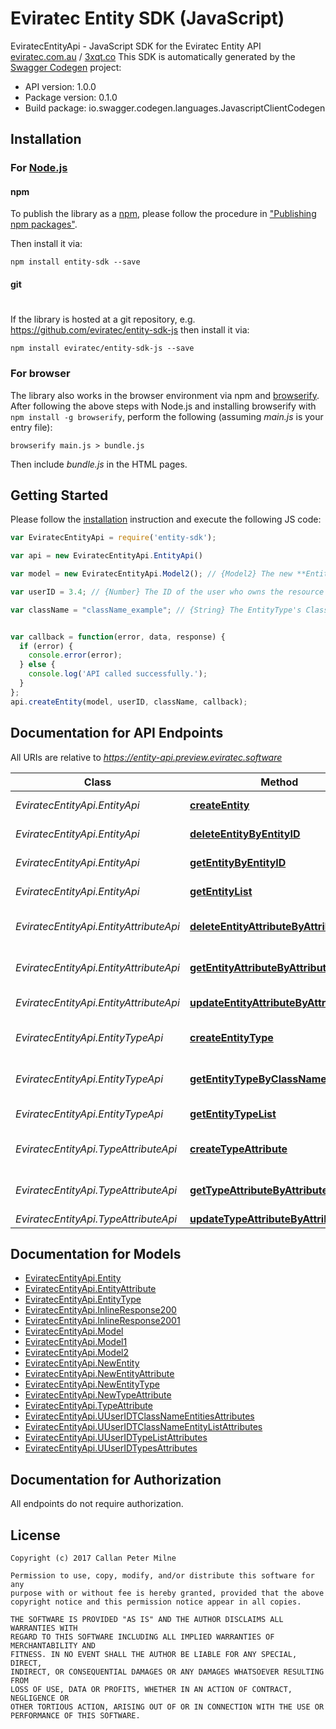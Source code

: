 # Eviratec Entity SDK (JavaScript)

EviratecEntityApi - JavaScript SDK for the Eviratec Entity API
[eviratec.com.au](https://www.eviratec.com.au) / [3xqt.co](http://www.3xqt.co)
This SDK is automatically generated by the [Swagger Codegen](https://github.com/swagger-api/swagger-codegen) project:

- API version: 1.0.0
- Package version: 0.1.0
- Build package: io.swagger.codegen.languages.JavascriptClientCodegen

## Installation

### For [Node.js](https://nodejs.org/)

#### npm

To publish the library as a [npm](https://www.npmjs.com/),
please follow the procedure in ["Publishing npm packages"](https://docs.npmjs.com/getting-started/publishing-npm-packages).

Then install it via:

```shell
npm install entity-sdk --save
```

#### git
#
If the library is hosted at a git repository, e.g.
https://github.com/eviratec/entity-sdk-js
then install it via:

```shell
npm install eviratec/entity-sdk-js --save
```

### For browser

The library also works in the browser environment via npm and [browserify](http://browserify.org/). After following
the above steps with Node.js and installing browserify with `npm install -g browserify`,
perform the following (assuming *main.js* is your entry file):

```shell
browserify main.js > bundle.js
```

Then include *bundle.js* in the HTML pages.

## Getting Started

Please follow the [installation](#installation) instruction and execute the following JS code:

```javascript
var EviratecEntityApi = require('entity-sdk');

var api = new EviratecEntityApi.EntityApi()

var model = new EviratecEntityApi.Model2(); // {Model2} The new **Entity** to add

var userID = 3.4; // {Number} The ID of the user who owns the resource

var className = "className_example"; // {String} The EntityType's ClassName


var callback = function(error, data, response) {
  if (error) {
    console.error(error);
  } else {
    console.log('API called successfully.');
  }
};
api.createEntity(model, userID, className, callback);

```

## Documentation for API Endpoints

All URIs are relative to *https://entity-api.preview.eviratec.software*

Class | Method | HTTP request | Description
------------ | ------------- | ------------- | -------------
*EviratecEntityApi.EntityApi* | [**createEntity**](docs/EntityApi.md#createEntity) | **POST** /U/{UserID}/T/{ClassName}/Entities | Creates a new Entity
*EviratecEntityApi.EntityApi* | [**deleteEntityByEntityID**](docs/EntityApi.md#deleteEntityByEntityID) | **DELETE** /U/{UserID}/T/{ClassName}/E/{EntityID} | Deletes an existing Entity
*EviratecEntityApi.EntityApi* | [**getEntityByEntityID**](docs/EntityApi.md#getEntityByEntityID) | **GET** /U/{UserID}/T/{ClassName}/E/{EntityID} | Retrieves an existing Entity
*EviratecEntityApi.EntityApi* | [**getEntityList**](docs/EntityApi.md#getEntityList) | **GET** /U/{UserID}/T/{ClassName}/Entity/List | Retrieves a list of Entities
*EviratecEntityApi.EntityAttributeApi* | [**deleteEntityAttributeByAttributeKey**](docs/EntityAttributeApi.md#deleteEntityAttributeByAttributeKey) | **DELETE** /U/{UserID}/T/{ClassName}/E/{EntityID}/A/{AttributeKey} | Deletes an existing EntityAttribute
*EviratecEntityApi.EntityAttributeApi* | [**getEntityAttributeByAttributeKey**](docs/EntityAttributeApi.md#getEntityAttributeByAttributeKey) | **GET** /U/{UserID}/T/{ClassName}/E/{EntityID}/A/{AttributeKey} | Retrieves an existing EntityAttribute
*EviratecEntityApi.EntityAttributeApi* | [**updateEntityAttributeByAttributeKey**](docs/EntityAttributeApi.md#updateEntityAttributeByAttributeKey) | **PUT** /U/{UserID}/T/{ClassName}/E/{EntityID}/A/{AttributeKey} | 
*EviratecEntityApi.EntityTypeApi* | [**createEntityType**](docs/EntityTypeApi.md#createEntityType) | **POST** /U/{UserID}/Types | Creates a new EntityType
*EviratecEntityApi.EntityTypeApi* | [**getEntityTypeByClassName**](docs/EntityTypeApi.md#getEntityTypeByClassName) | **GET** /U/{UserID}/T/{ClassName} | Retrieves an existing EntityType
*EviratecEntityApi.EntityTypeApi* | [**getEntityTypeList**](docs/EntityTypeApi.md#getEntityTypeList) | **GET** /U/{UserID}/Type/List | Retrieves a list of Types
*EviratecEntityApi.TypeAttributeApi* | [**createTypeAttribute**](docs/TypeAttributeApi.md#createTypeAttribute) | **POST** /U/{UserID}/T/{ClassName}/Attributes | Creates a new TypeAttribute
*EviratecEntityApi.TypeAttributeApi* | [**getTypeAttributeByAttributeKey**](docs/TypeAttributeApi.md#getTypeAttributeByAttributeKey) | **GET** /U/{UserID}/T/{ClassName}/A/{AttributeKey} | Retrieves an existing TypeAttribute
*EviratecEntityApi.TypeAttributeApi* | [**updateTypeAttributeByAttributeKey**](docs/TypeAttributeApi.md#updateTypeAttributeByAttributeKey) | **PUT** /U/{UserID}/T/{ClassName}/A/{AttributeKey} | 


## Documentation for Models

 - [EviratecEntityApi.Entity](docs/Entity.md)
 - [EviratecEntityApi.EntityAttribute](docs/EntityAttribute.md)
 - [EviratecEntityApi.EntityType](docs/EntityType.md)
 - [EviratecEntityApi.InlineResponse200](docs/InlineResponse200.md)
 - [EviratecEntityApi.InlineResponse2001](docs/InlineResponse2001.md)
 - [EviratecEntityApi.Model](docs/Model.md)
 - [EviratecEntityApi.Model1](docs/Model1.md)
 - [EviratecEntityApi.Model2](docs/Model2.md)
 - [EviratecEntityApi.NewEntity](docs/NewEntity.md)
 - [EviratecEntityApi.NewEntityAttribute](docs/NewEntityAttribute.md)
 - [EviratecEntityApi.NewEntityType](docs/NewEntityType.md)
 - [EviratecEntityApi.NewTypeAttribute](docs/NewTypeAttribute.md)
 - [EviratecEntityApi.TypeAttribute](docs/TypeAttribute.md)
 - [EviratecEntityApi.UUserIDTClassNameEntitiesAttributes](docs/UUserIDTClassNameEntitiesAttributes.md)
 - [EviratecEntityApi.UUserIDTClassNameEntityListAttributes](docs/UUserIDTClassNameEntityListAttributes.md)
 - [EviratecEntityApi.UUserIDTypeListAttributes](docs/UUserIDTypeListAttributes.md)
 - [EviratecEntityApi.UUserIDTypesAttributes](docs/UUserIDTypesAttributes.md)


## Documentation for Authorization

All endpoints do not require authorization.

## License

```
Copyright (c) 2017 Callan Peter Milne

Permission to use, copy, modify, and/or distribute this software for any
purpose with or without fee is hereby granted, provided that the above
copyright notice and this permission notice appear in all copies.

THE SOFTWARE IS PROVIDED "AS IS" AND THE AUTHOR DISCLAIMS ALL WARRANTIES WITH
REGARD TO THIS SOFTWARE INCLUDING ALL IMPLIED WARRANTIES OF MERCHANTABILITY AND
FITNESS. IN NO EVENT SHALL THE AUTHOR BE LIABLE FOR ANY SPECIAL, DIRECT,
INDIRECT, OR CONSEQUENTIAL DAMAGES OR ANY DAMAGES WHATSOEVER RESULTING FROM
LOSS OF USE, DATA OR PROFITS, WHETHER IN AN ACTION OF CONTRACT, NEGLIGENCE OR
OTHER TORTIOUS ACTION, ARISING OUT OF OR IN CONNECTION WITH THE USE OR
PERFORMANCE OF THIS SOFTWARE.
```

